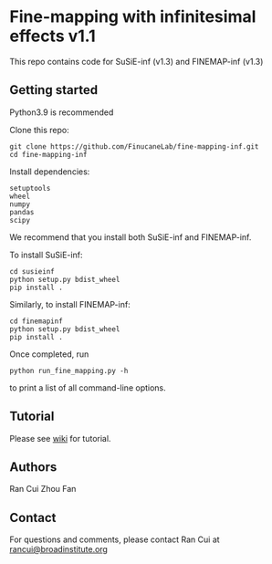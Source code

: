 # Fine-mapping with infinitesimal effects v1.1
This repo contains code for SuSiE-inf (v1.3) and FINEMAP-inf (v1.3)

## Getting started
Python3.9 is recommended

Clone this repo:
```
git clone https://github.com/FinucaneLab/fine-mapping-inf.git
cd fine-mapping-inf
```
Install dependencies:
```
setuptools
wheel
numpy
pandas
scipy
```

We recommend that you install both SuSiE-inf and FINEMAP-inf.

To install SuSiE-inf:
```
cd susieinf
python setup.py bdist_wheel
pip install .
```
Similarly, to install FINEMAP-inf:
```
cd finemapinf
python setup.py bdist_wheel
pip install .
```
Once completed, run
```
python run_fine_mapping.py -h
```
to print a list of all command-line options.

## Tutorial
Please see [wiki](https://github.com/FinucaneLab/fine-mapping-inf/wiki) for tutorial.

## Authors
Ran Cui
Zhou Fan

## Contact
For questions and comments, please contact Ran Cui at rancui@broadinstitute.org
